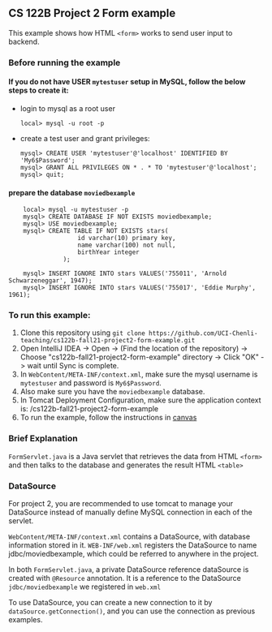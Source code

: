 ## CS 122B Project 2 Form example

This example shows how HTML `<form>` works to send user input to backend.

### Before running the example
#### If you do not have USER `mytestuser` setup in MySQL, follow the below steps to create it:

 - login to mysql as a root user 
    ```
    local> mysql -u root -p
    ```

 - create a test user and grant privileges:
    ```
    mysql> CREATE USER 'mytestuser'@'localhost' IDENTIFIED BY 'My6$Password';
    mysql> GRANT ALL PRIVILEGES ON * . * TO 'mytestuser'@'localhost';
    mysql> quit;
    ```

#### prepare the database `moviedbexample`
 
```    
    local> mysql -u mytestuser -p
    mysql> CREATE DATABASE IF NOT EXISTS moviedbexample;
    mysql> USE moviedbexample;
    mysql> CREATE TABLE IF NOT EXISTS stars(
                   id varchar(10) primary key,
                   name varchar(100) not null,
                   birthYear integer
               );
    
    mysql> INSERT IGNORE INTO stars VALUES('755011', 'Arnold Schwarzeneggar', 1947);
    mysql> INSERT IGNORE INTO stars VALUES('755017', 'Eddie Murphy', 1961);
```    

### To run this example: 
1. Clone this repository using `git clone https://github.com/UCI-Chenli-teaching/cs122b-fall21-project2-form-example.git`
2. Open IntelliJ IDEA -> Open -> (Find the location of the repository) -> Choose "cs122b-fall21-project2-form-example" directory -> Click "OK" -> wait until Sync is complete.
3. In `WebContent/META-INF/context.xml`, make sure the mysql username is `mytestuser` and password is `My6$Password`.
4. Also make sure you have the `moviedbexample` database.
5. In Tomcat Deployment Configuration, make sure the application context is: /cs122b-fall21-project2-form-example
6. To run the example, follow the instructions in [canvas](https://canvas.eee.uci.edu/courses/40150/pages/intellij-idea-tomcat-configuration)


### Brief Explanation
`FormServlet.java` is a Java servlet that retrieves the data from HTML `<form>` and then talks to the database and generates the result HTML `<table>`

### DataSource
For project 2, you are recommended to use tomcat to manage your DataSource instead of manually define MySQL connection in each of the servlet.

`WebContent/META-INF/context.xml` contains a DataSource, with database information stored in it.
`WEB-INF/web.xml` registers the DataSource to name jdbc/moviedbexample, which could be referred to anywhere in the project.

In both `FormServlet.java`, a private DataSource reference dataSource is created with `@Resource` annotation. It is a reference to the DataSource `jdbc/moviedbexample` we registered in `web.xml`

To use DataSource, you can create a new connection to it by `dataSource.getConnection()`, and you can use the connection as previous examples.
